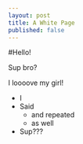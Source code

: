 ```yaml
---
layout: post
title: A White Page
published: false
---
```


#Hello!

Sup bro?

I loooove my girl!

- I
- Said
	- and repeated
	- as well
- Sup???